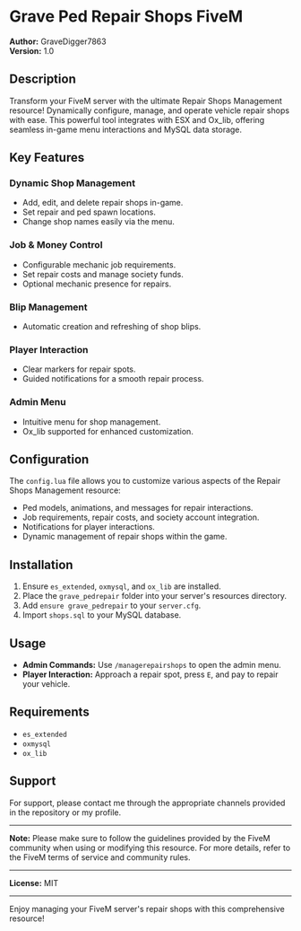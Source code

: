 # Grave Ped Repair Shops FiveM

**Author:** GraveDigger7863  
**Version:** 1.0

## Description

Transform your FiveM server with the ultimate Repair Shops Management resource! Dynamically configure, manage, and operate vehicle repair shops with ease. This powerful tool integrates with ESX and Ox_lib, offering seamless in-game menu interactions and MySQL data storage.

## Key Features

### Dynamic Shop Management
- Add, edit, and delete repair shops in-game.
- Set repair and ped spawn locations.
- Change shop names easily via the menu.

### Job & Money Control
- Configurable mechanic job requirements.
- Set repair costs and manage society funds.
- Optional mechanic presence for repairs.

### Blip Management
- Automatic creation and refreshing of shop blips.

### Player Interaction
- Clear markers for repair spots.
- Guided notifications for a smooth repair process.

### Admin Menu
- Intuitive menu for shop management.
- Ox_lib supported for enhanced customization.

## Configuration

The `config.lua` file allows you to customize various aspects of the Repair Shops Management resource:

- Ped models, animations, and messages for repair interactions.
- Job requirements, repair costs, and society account integration.
- Notifications for player interactions.
- Dynamic management of repair shops within the game.

## Installation

1. Ensure `es_extended`, `oxmysql`, and `ox_lib` are installed.
2. Place the `grave_pedrepair` folder into your server's resources directory.
3. Add `ensure grave_pedrepair` to your `server.cfg`.
4. Import `shops.sql` to your MySQL database.

## Usage

- **Admin Commands:** Use `/managerepairshops` to open the admin menu.
- **Player Interaction:** Approach a repair spot, press `E`, and pay to repair your vehicle.

## Requirements

- `es_extended`
- `oxmysql`
- `ox_lib`

## Support

For support, please contact me through the appropriate channels provided in the repository or my profile.

---

**Note:** Please make sure to follow the guidelines provided by the FiveM community when using or modifying this resource. For more details, refer to the FiveM terms of service and community rules.

---

**License:** MIT

---

Enjoy managing your FiveM server's repair shops with this comprehensive resource!
